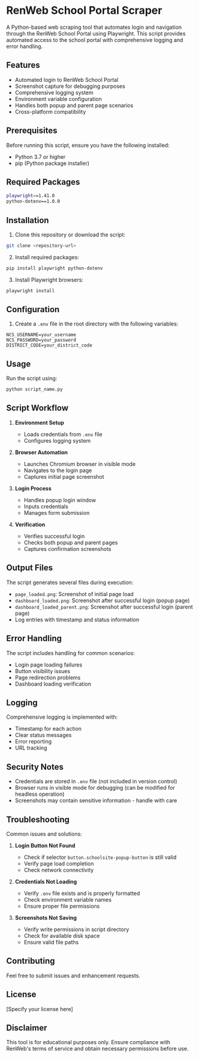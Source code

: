 # RenWeb School Portal Scraper

A Python-based web scraping tool that automates login and navigation through the RenWeb School Portal using Playwright. This script provides automated access to the school portal with comprehensive logging and error handling.

## Features

- Automated login to RenWeb School Portal
- Screenshot capture for debugging purposes
- Comprehensive logging system
- Environment variable configuration
- Handles both popup and parent page scenarios
- Cross-platform compatibility

## Prerequisites

Before running this script, ensure you have the following installed:
- Python 3.7 or higher
- pip (Python package installer)

## Required Packages

```bash
playwright==1.41.0
python-dotenv==1.0.0
```

## Installation

1. Clone this repository or download the script:
```bash
git clone <repository-url>
```

2. Install required packages:
```bash
pip install playwright python-dotenv
```

3. Install Playwright browsers:
```bash
playwright install
```

## Configuration

1. Create a `.env` file in the root directory with the following variables:
```env
NCS_USERNAME=your_username
NCS_PASSWORD=your_password
DISTRICT_CODE=your_district_code
```

## Usage

Run the script using:
```bash
python script_name.py
```

## Script Workflow

1. **Environment Setup**
   - Loads credentials from `.env` file
   - Configures logging system

2. **Browser Automation**
   - Launches Chromium browser in visible mode
   - Navigates to the login page
   - Captures initial page screenshot

3. **Login Process**
   - Handles popup login window
   - Inputs credentials
   - Manages form submission

4. **Verification**
   - Verifies successful login
   - Checks both popup and parent pages
   - Captures confirmation screenshots

## Output Files

The script generates several files during execution:
- `page_loaded.png`: Screenshot of initial page load
- `dashboard_loaded.png`: Screenshot after successful login (popup page)
- `dashboard_loaded_parent.png`: Screenshot after successful login (parent page)
- Log entries with timestamp and status information

## Error Handling

The script includes handling for common scenarios:
- Login page loading failures
- Button visibility issues
- Page redirection problems
- Dashboard loading verification

## Logging

Comprehensive logging is implemented with:
- Timestamp for each action
- Clear status messages
- Error reporting
- URL tracking

## Security Notes

- Credentials are stored in `.env` file (not included in version control)
- Browser runs in visible mode for debugging (can be modified for headless operation)
- Screenshots may contain sensitive information - handle with care

## Troubleshooting

Common issues and solutions:

1. **Login Button Not Found**
   - Check if selector `button.schoolsite-popup-button` is still valid
   - Verify page load completion
   - Check network connectivity

2. **Credentials Not Loading**
   - Verify `.env` file exists and is properly formatted
   - Check environment variable names
   - Ensure proper file permissions

3. **Screenshots Not Saving**
   - Verify write permissions in script directory
   - Check for available disk space
   - Ensure valid file paths

## Contributing

Feel free to submit issues and enhancement requests.

## License

[Specify your license here]

## Disclaimer

This tool is for educational purposes only. Ensure compliance with RenWeb's terms of service and obtain necessary permissions before use.
